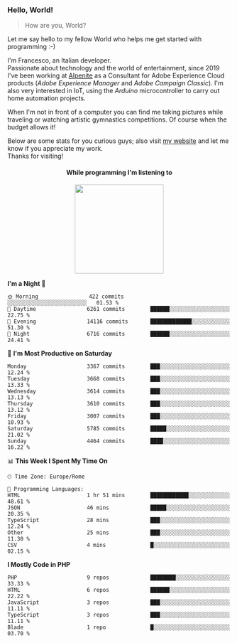 ### Hello, World!

> How are you, World?

Let me say hello to my fellow World who helps me get started with programming :-)

I'm Francesco, an Italian developer.  
Passionate about technology and the world of entertainment, since 2019 I've been working at [Alpenite](https://www.alpenite.com) as a Consultant for Adobe Experience Cloud products (*Adobe Experience Manager* and *Adobe Campaign Classic*). I'm also very interested in IoT, using the *Arduino* microcontroller to carry out home automation projects.

When I'm not in front of a computer you can find me taking pictures while traveling or watching artistic gymnastics competitions. Of course when the budget allows it!

Below are some stats for you curious guys; also visit [my website](https://www.francescorega.eu) and let me know if you appreciate my work.  
Thanks for visiting!

<div align="center">
  <h4>While programming I'm listening to</h4>
  <a href="https://apps.francescorega.eu/now-playing/11147232609" target="_blank"><img src="https://apps.francescorega.eu/now-playing/11147232609" width="200"></a>
</div>

<!--START_SECTION:waka-->
**I'm a Night 🦉** 

```text
🌞 Morning                422 commits         ░░░░░░░░░░░░░░░░░░░░░░░░░   01.53 % 
🌆 Daytime                6261 commits        ██████░░░░░░░░░░░░░░░░░░░   22.75 % 
🌃 Evening                14116 commits       █████████████░░░░░░░░░░░░   51.30 % 
🌙 Night                  6716 commits        ██████░░░░░░░░░░░░░░░░░░░   24.41 % 
```
📅 **I'm Most Productive on Saturday** 

```text
Monday                   3367 commits        ███░░░░░░░░░░░░░░░░░░░░░░   12.24 % 
Tuesday                  3668 commits        ███░░░░░░░░░░░░░░░░░░░░░░   13.33 % 
Wednesday                3614 commits        ███░░░░░░░░░░░░░░░░░░░░░░   13.13 % 
Thursday                 3610 commits        ███░░░░░░░░░░░░░░░░░░░░░░   13.12 % 
Friday                   3007 commits        ███░░░░░░░░░░░░░░░░░░░░░░   10.93 % 
Saturday                 5785 commits        █████░░░░░░░░░░░░░░░░░░░░   21.02 % 
Sunday                   4464 commits        ████░░░░░░░░░░░░░░░░░░░░░   16.22 % 
```


📊 **This Week I Spent My Time On** 

```text
🕑︎ Time Zone: Europe/Rome

💬 Programming Languages: 
HTML                     1 hr 51 mins        ████████████░░░░░░░░░░░░░   48.61 % 
JSON                     46 mins             █████░░░░░░░░░░░░░░░░░░░░   20.35 % 
TypeScript               28 mins             ███░░░░░░░░░░░░░░░░░░░░░░   12.24 % 
Other                    25 mins             ███░░░░░░░░░░░░░░░░░░░░░░   11.30 % 
CSV                      4 mins              █░░░░░░░░░░░░░░░░░░░░░░░░   02.15 % 
```

**I Mostly Code in PHP** 

```text
PHP                      9 repos             ████████░░░░░░░░░░░░░░░░░   33.33 % 
HTML                     6 repos             ██████░░░░░░░░░░░░░░░░░░░   22.22 % 
JavaScript               3 repos             ███░░░░░░░░░░░░░░░░░░░░░░   11.11 % 
TypeScript               3 repos             ███░░░░░░░░░░░░░░░░░░░░░░   11.11 % 
Blade                    1 repo              █░░░░░░░░░░░░░░░░░░░░░░░░   03.70 % 
```




<!--END_SECTION:waka-->
